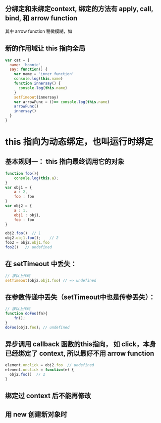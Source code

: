## 分绑定和未绑定context, 绑定的方法有  apply, call, bind, 和 arrow function

其中 arrow function 稍微模糊，如

## 新的作用域让 this 指向全局
```js
var cat = {
  name: 'bonnie',
  say: function() {
    var name = 'inner function'
    console.log(this.name)
    function innersay() {
      console.log(this.name)
    }
    setTimeout(innersay)
    var arrowFunc = ()=> console.log(this.name)
    arrowFunc()
    innersay()
  }
}
```


# this 指向为动态绑定，也叫运行时绑定
## 基本规则一： this 指向最终调用它的对象

```js
function foo(){  
    console.log(this.a);  
}  
var obj1 = {  
    a : 2,  
    foo : foo  
}  
var obj2 = {  
    a : 1,  
    obj1 : obj1,
    foo : foo
} 

obj2.foo()  // 1
obj2.obj1.foo();    // 2
foo2 = obj2.obj1.foo
foo2()   // undefined
```

## 在 setTimeout 中丢失：
```js
// 接以上代码
setTimeout(obj2.obj1.foo) // => undefined
```

## 在参数传递中丢失（setTimeout中也是传参丢失）：
```js
// 接以上代码
function doFoo(fn){
    fn();  
}  
doFoo(obj1.foo); // undefined
```

## 异步调用 callback 函数的this指向， 如 click，本身已经绑定了 context, 所以最好不用 arrow function
```js
element.onclick = obj2.foo  // undefined
element.onclick = function(e) {
  obj2.foo()  // 1 
}
```

## 绑定过 context 后不能再修改



## 用 new 创建新对象时
 
